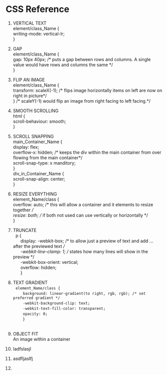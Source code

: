 # CSS Reference<br>
1. VERTICAL TEXT<br>
     element/class_Name {<br>
        writing-mode: vertical-lr;<br>
     }<br>
2. GAP<br>
    element/class_Name {<br>
      gap: 10px 40px; /* puts a gap between rows and columns. A single value would have rows and columns the same */<br>
     }<br>
3. FLIP AN IMAGE<br>
    element/class_Name {<br>
      transform: scaleX(-1); /* flips image horizontally items on left are now on right in picture*/<br>
     }                        /* scaleY(-1) would flip an image from right facing to left facing.*/<br>
4. SMOOTH SCROLLING<br>
    html {<br>
      scroll-behaviour: smooth;<br>
     }<br>
5. SCROLL SNAPPING<br>
     main_Container_Name {<br>
       display: flex;<br>
       overflow-x: hidden; /* keeps the div within the main container from over flowing from the main container*/<br>
       scroll-snap-type: x manditory;<br>
     }<br>
     div_in_Container_Name {<br>
       scroll-snap-align: center;<br>
     }<br>
6. RESIZE EVERYTHING<br>
     element_Name/class {<br>
       overflow: auto;    /* this will allow a container and it elements to resize together */<br>
       resize: both;      /* if both not used can use vertically or horizontally */<br>
     }<br>
7. TRUNCATE<br>
&nbsp; p {<br>
&nbsp; &nbsp; &nbsp; display: -webkit-box;   /* to allow just a preview of text and add ... after the previewed text */ <br>
&nbsp; &nbsp; &nbsp; -webkit-line-clamp: 1;  /* states how many lines will show in the preview */ <br>
&nbsp; &nbsp; &nbsp; -webkit-box-orient: vertical; <br>
&nbsp; &nbsp; &nbsp; overflow: hidden;<br>
&nbsp; &nbsp; &nbsp; }<br>
8. TEXT GRADIENT<br>
&nbsp; `element_Name/class {`<br>
&nbsp; &nbsp; &nbsp; &nbsp; `background: linear-gradient(to right, rgb, rgb); /* set preferred gradient */`<br>
&nbsp; &nbsp; &nbsp; &nbsp; `-webkit-background-clip: text;`<br>
&nbsp; &nbsp; &nbsp; &nbsp; `-webkit-text-fill-color: transparent;`<br>
&nbsp; &nbsp; &nbsp; &nbsp; `opacity: 0;`<br>
&nbsp; &nbsp; &nbsp;  ` }`<br>
&nbsp;&nbsp; &nbsp;
9. OBJECT FIT<br>
     An image within a container
     
           
16. ladfslasjl
17. asdfljaslfj
18. 

